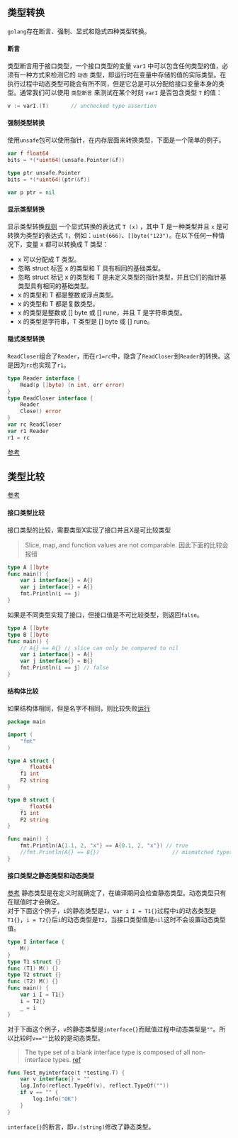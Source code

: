 ## 类型转换
`golang`存在断言、强制、显式和隐式四种类型转换。
#### 断言
类型断言用于接口类型，一个接口类型的变量 `varI` 中可以包含任何类型的值，必须有一种方式来检测它的 `动态` 类型，即运行时在变量中存储的值的实际类型。在执行过程中动态类型可能会有所不同，但是它总是可以分配给接口变量本身的类型。通常我们可以使用 `类型断言` 来测试在某个时刻 `varI` 是否包含类型 `T` 的值：
```go
v := varI.(T)       // unchecked type assertion
```
#### 强制类型转换
使用`unsafe`包可以使用指针，在内存层面来转换类型，下面是一个简单的例子。
```go
var f float64
bits = *(*uint64)(unsafe.Pointer(&f))

type ptr unsafe.Pointer
bits = *(*uint64)(ptr(&f))

var p ptr = nil
```
#### 显示类型转换
显示类型转换[规则](https://go.dev/ref/spec#Conversions)
一个显式转换的表达式 `T (x)` ，其中 T 是一种类型并且 `x` 是可转换为类型的表达式 `T`，例如：`uint(666)`、`[]byte("123")`。在以下任何一种情况下，变量 x 都可以转换成 T 类型：

- x 可以分配成 T 类型。
- 忽略 struct 标签 x 的类型和 T 具有相同的基础类型。
- 忽略 struct 标记 x 的类型和 T 是未定义类型的指针类型，并且它们的指针基类型具有相同的基础类型。
- x 的类型和 T 都是整数或浮点类型。
- x 的类型和 T 都是复数类型。
- x 的类型是整数或 [] byte 或 [] rune，并且 T 是字符串类型。
- x 的类型是字符串，T 类型是 [] byte 或 [] rune。
#### 隐式类型转换
`ReadCloser`组合了`Reader`，而在`r1=rc`中，隐含了`ReadCloser`到`Reader`的转换。这是因为`rc`也实现了`r1`。
```go
type Reader interface {
    Read(p []byte) (n int, err error)
}
type ReadCloser interface {
    Reader
    Close() error
}
var rc ReadCloser
var r1 Reader
r1 = rc
```
[参考](https://learnku.com/articles/42797)

## 类型比较
[参考](https://medium.com/golangspec/equality-in-golang-ff44da79b7f1)
#### 接口类型比较
接口类型的比较，需要类型X实现了接口并且X是可比较类型
> Slice, map, and function values are not comparable.
因此下面的比较会报错
```go
type A []byte
func main() {
    var i interface{} = A{}
    var j interface{} = A{}
    fmt.Println(i == j)
}
```
如果是不同类型实现了接口，但接口值是不可比较类型，则返回`false`。
```go
type A []byte
type B []byte
func main() {
    // A{} == A{} // slice can only be compared to nil
    var i interface{} = A{}
    var j interface{} = B{}
    fmt.Println(i == j) // false
}
```
#### 结构体比较
如果结构体相同，但是名字不相同，则比较失败[运行](https://go.dev/play/p/XZ5YUaTZmrx)
```go
package main

import (
	"fmt"
)

type A struct {
	_  float64
	f1 int
	F2 string
}

type B struct {
	_  float64
	f1 int
	F2 string
}

func main() {
	fmt.Println(A{1.1, 2, "x"} == A{0.1, 2, "x"}) // true
	//fmt.Println(A{} == B{})                       // mismatched types A and B
}
```
#### 接口类型之静态类型和动态类型
[参考](https://medium.com/golangspec/interfaces-in-go-part-i-4ae53a97479c)
静态类型是在定义时就确定了，在编译期间会检查静态类型。动态类型只有在赋值时才会确定。  
对于下面这个例子，`i`的静态类型是`I`，`var i I = T1{}`过程中`i`的动态类型是`T1{}`，`i = T2{}`后`i`的动态类型是`T2`，当接口类型值是`nil`这时不会设置动态类型值。
```go
type I interface {
    M()
}
type T1 struct {}
func (T1) M() {}
type T2 struct {}
func (T2) M() {}
func main() {
    var i I = T1{}
    i = T2{}
    _ = i
}
```
对于下面这个例子，`v`的静态类型是`interface{}`而赋值过程中动态类型是`""`。所以比较时`v==""`比较的是动态类型。
> The type set of a blank interface type is composed of all non-interface types. [ref](https://go101.org/article/interface.html)
```go
func Test_myinterface(t *testing.T) {
	var v interface{} = ""
	log.Info(reflect.TypeOf(v), reflect.TypeOf(""))
	if v == "" {
		log.Info("OK")
	}
}
```
`interface{}`的断言，即`v.(string)`修改了静态类型。